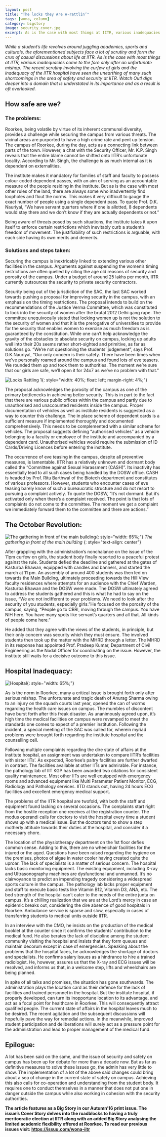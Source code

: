 ```yaml
---
layout: post
title: "The locks they Are A-rattlin’"
tags: [wona, column]
category: bigstory
image: security_cover.jpg
excerpt: As is the case with most things at IITR, various inadequacies come to the fore only after an unfortunate mishap. The recent scrutiny involving the curfew of girls and the inadequacy of the IITR hospital have seen the unearthing of many such shortcomings in the area of safety and security at IITR.  Watch Out! digs deeper into a domain that is understated in its importance and as a result is oft overlooked.
---
```


_While a student’s life revolves around juggling academics, sports and culturals, the aforementioned subjects face a lot of scrutiny and form the crux of casual discussions about life at IITR. As is the case with most things at IITR, various inadequacies come to the fore only after an unfortunate mishap. The recent scrutiny involving the curfew of girls and the inadequacy of the IITR hospital have seen the unearthing of many such shortcomings in the area of safety and
security at IITR. Watch Out! digs deeper into a domain that is understated in its importance and as a result is oft overlooked._

## How safe are we?

### The problems:

Roorkee, being volatile by virtue of its inherent communal diversity, provides a challenge while securing the campus from various threats. The vicinal areas are purported to have a high crime rate and pent up tension. The campus of Roorkee, during the day, acts as a connecting link between parts of the town. However, a chat with the Security Officer, Mr. K.P. Singh reveals that the entire blame cannot be shifted onto IITR’s unfortunate locality. According to Mr. Singh, the challenge is
as much internal as it is dependent on externalities.

The institute makes it mandatory for families of staff and faculty to possess colour coded dependent passes, with an aim of serving as an accountable measure of the people residing in the institute. But as is the case with most other rules of the land, there are always some who inadvertently find loopholes and flout the norms. This makes it very difficult to gauge the exact number of people using a single dependent pass. To quote Prof. D.K. Nauriyal, “We have servant quarters
where if one is allotted, 8 dependents would stay there and we don’t know if they are actually dependents or not.”

Being aware of threats posed by such situations, the institute takes it upon itself to enforce certain restrictions which inevitably curb a student’s freedom of movement. The justifiability of such restrictions is arguable, with each side having its own merits and demerits.

### Solutions and steps taken: 

Securing the campus is inextricably linked to extending various other facilities in the campus. Arguments against suspending the women’s timing restrictions are often quelled by citing the age old reasons of security and porosity of the campus. Under a budget of around 25 lakhs per month, IITR currently outsources the security to private security contractors. 

Security being out of the jurisdiction of the SAC, the last SAC worked towards pushing a proposal for improving security in the campus, with an emphasis on the timing restrictions. The proposal intends to build on the recommendations of the Justice Verma Committee, which was constituted to look into the security of women after the brutal 2012 Delhi gang rape. The committee unequivocally stated that locking women up is not the solution to the security of women and that it is the
prerogative of universities to provide for the security that enables women to exercise as much freedom as is guaranteed by the constitution. While one can’t help acknowledge the gravity of the obstacles to absolute security on campus, locking up adults well into their 20s seems rather short-sighted and primitive, as far as solutions go. “We’re not questioning the students’ judgement”, says Prof. D.K.Nauriyal, “Our only concern is their safety. There have been times when we’ve
personally roamed around the campus and found lots of eve teasers. We rounded them up and took them to authorities. The moment we’re sure that our girls are safe, we’ll open it for 24x7 as we’ve no problem with that.”

![Locks Rattling 1](http://ketangupta.in/wona-images/posts/locks-rattling-1.png){: style="width: 40%; float: left; margin-right: 4%;"}

The proposal acknowledges the porosity of the campus as one of the primary bottlenecks in achieving better security. This is in part to the fact that there are various public offices within the campus and partly due to unauthorised and unaccounted residents inside the campus. Proper documentation of vehicles as well as institute residents is suggested as a way to counter this challenge. The in place scheme of dependent cards is a sufficient measure if implemented thoroughly and
documented comprehensively. This needs to be complemented with a similar scheme for vehicles. The proposal suggests defining “authorised vehicles” as a vehicle belonging to a faculty or employee of the institute and accompanied by a dependent card. Unauthorised vehicles would require the submission of ID Cards/Driving Licences before entering the institute.

The occurrence of eve teasing in the campus, despite all preventive measures, is lamentable. IITR has a relatively unknown and dormant body called the “Committee against Sexual Harassment (CASH)”. Its inactivity has essentially lead to all such cases being handled by the DOSW office. CASH is headed by Prof. Ritu Barthwal of the Biotech department and constitutes of various professors. However, students who encounter cases of eve teasing barely know of such a bureaucratic
structure and do not resort to pursuing a complaint actively.  To quote the DOSW, “It’s not dormant. But it’s activated only when there’s a complaint received. The point is that lots of complaints do not come to the committee. The moment we get a complaint we immediately forward them to the committee and there are actions.”

## The October Revolution:

![The gathering in front of the main building](http://ketangupta.in/wona-images/posts/locks-rattling-3.jpg){: style="width: 65%;"}
*The gathering in front of the main building*
{: style="text-align: center"}

After grappling with the administration’s nonchalance on the issue of the 11pm curfew on girls, the student body finally resorted to a peaceful protest against the rule. Students defied the deadline and gathered at the gates of Kasturba Bhawan, equipped with candles and banners, and started the march at 11 pm. An assembly of around 400 students was then led on towards the Main Building, ultimately proceeding towards the Hill View faculty residences where attempts for an audience with the
Chief Warden, Kasturba Bhawan and the DOSW were made. The DOSW ultimately agreed to address the students gathered and this is what he had to say on the issue, “We are not indifferent to your problems. We need to look after the security of you students, especially girls.”He focused on the porosity of the campus, saying, “People go to CBRI, moving through the campus. You have NIH here. You have many spots like servant’s quarters and all that. All kinds of people come here.”

He added that they agree with the views of the students, in principle, but their only concern was security which they must ensure. The involved students then took up the matter with the MHRD through a letter. The MHRD in its response has appointed Prof. Pradeep Kumar, Department of Civil Engineering as the Nodal Officer for coordinating on the issue. However, the institute still waits for a decisive outcome to this issue.

## Hospital Inadequacy:

![Hospital](http://ketangupta.in/wona-images/posts/locks-rattling-2.png){: style="width: 65%;"}

As is the norm in Roorkee, many a critical issue is brought forth only after serious mishap. The unfortunate and tragic death of Anurag Sharma owing to an injury on the squash courts last year, opened the can of worms regarding the health care issues on campus. The mumbles of discontent have burst forth after this freak disaster. As unanimously agreed upon, it’s high time the medical facilities on campus were revamped to meet the standards one comes to expect of a premier
institution. Following the incident, a special meeting of the SAC was called for, wherein myriad problems were brought forth regarding the institute hospital and the counselling cell.

Following multiple complaints regarding the dire state of affairs at the institute hospital, an assignment was undertaken to compare IITR’s facilities with sister IITs’. As expected, Roorkee’s paltry facilities are further dwarfed in contrast. The facilities available at other IITs are admirable. For instance, the pathology lab of IIT KGP has been awarded two citations for consistent quality maintenance. Most other IITs are well equipped with emergency rooms and advanced
equipment like Multi Parameter Patient Monitor, ECG, Radiology and Pathology services. IITD stands out, having 24 hours ECG facilities and excellent emergency medical support.

The problems of the IITR hospital are twofold, with both the staff and equipment found lacking on several occasions. The complaints start right from the hostile reception one receives at the registration counter. The modus operandi calls for doctors to visit the hospital every time a student shows up with a medical issue. But the doctors tend to show a step motherly attitude towards their duties at the hospital, and consider it a necessary chore.

The location of the physiotherapy department on the 1st floor defies common sense. Adding to this, there are no wheelchair facilities for the injured or the aged. Questions have been raised regarding the hygiene on the premises, photos of algae in water cooler having created quite the uproar. The lack of specialists is a matter of serious concern. The hospital lacks basic monitoring equipment. The existing equipment, including X-ray and Ultrasonography machines are
dysfunctional and unmanned. It’s no clairvoyance to predict an impending tragedy considering a widespread sports culture in the campus. The pathology lab lacks proper equipment and staff to execute basic tests like Vitamin B12, Vitamin D3, ANA, etc. The bed strength of the hospital can’t cater to the needs of the entire junta on campus. It’s a chilling realization that we are at the Lord’s mercy in case an epidemic breaks out, considering the dire absence of good
hospitals in Roorkee. Ambulance service is sparse and slow, especially in cases of transferring students to medical units outside IITR.

In an interview with the CMO, he insists on the production of the medical booklet at the counter since it confirms the students’ contribution to the medical fund. He also berates the lack of discipline among the student community visiting the hospital and insists that they form queues and maintain decorum except in case of emergencies. Speaking about the problems that the hospital faces, he acknowledges the shortage of doctors and specialists. He confirms salary issues as a hindrance
to hire a trained radiologist. He, however, assures us that the X-ray and ECG issues will be resolved, and informs us that, in a welcome step, lifts and wheelchairs are being planned.
 
 In spite of all talks and promises, the situation has gone southwards. The administration plays the location card as their defence for the lack of facilities and trained personnel in the hospital. But the institute hospital, if properly developed, can turn its inopportune location to its advantage, and act as a focal point for healthcare in Roorkee. This will consequently attract qualified people. The current state of affairs in the hospital leaves much to be desired. The
 recent agitation and the subsequent discussions will hopefully pave the way for remedial actions. In the meanwhile, improved student participation and deliberations will surely act as a pressure point for the administration and lead to proper management of the medical fund.
  
## Epilogue:

A lot has been said on the same, and the issue of security and safety on campus has been up for debate for more than a decade now. But as far as definitive measures to solve these issues go, the admin has very little to show. The implementation of a lot of the above said changes could bring about a sea of change in the current state of safety on campus. Achieving this also calls for co-operation and understanding from the student body. It requires one to conduct themselves in a manner that does not put one in danger outside the campus while also working in cohesion with the security authorities.

__The article features as a Big Story in our Autumn’16 print issue. The issue’s Cover Story delves into the roadblocks to having a truly meritocratic election at IITR along with an added Big Story analysing the limited academic flexibility offered at Roorkee. To read our previous issues visit: https://issuu.com/wona-iitr__
